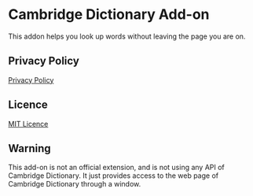 # Cambridge Dictionary Add-on

This addon helps you look up words without leaving the page you are on.

## Privacy Policy
[Privacy Policy](privacy-policy.md)

## Licence
[MIT Licence](LICENSE)

## Warning

This add-on is not an official extension, and is not using any API of Cambridge Dictionary.
It just provides access to the web page of Cambridge Dictionary through a window.
